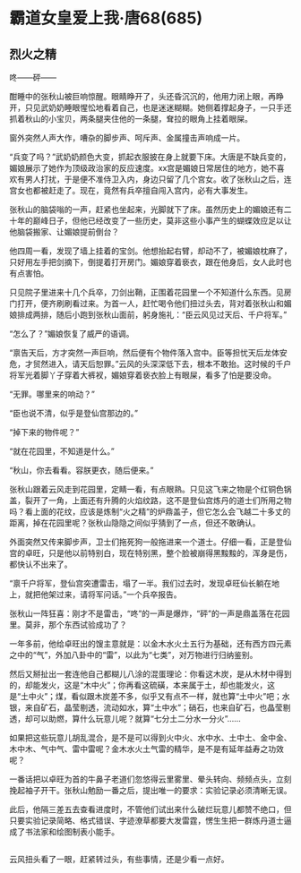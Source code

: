 # 霸道女皇爱上我·唐68(685)


## 烈火之精

咚——砰——

酣睡中的张秋山被巨响惊醒。眼睛睁开了，头还昏沉沉的，他用力闭上眼，再睁开，只见武奶奶睡眼惺忪地看着自己，也是迷迷糊糊。她侧着撑起身子，一只手还抓着秋山的小宝贝，两条腿夹住他的一条腿，耷拉的眼角上挂着眼屎。

窗外突然人声大作，嘈杂的脚步声、呵斥声、金属撞击声响成一片。

“兵变了吗？”武奶奶颜色大变，抓起衣服披在身上就要下床。大唐是不缺兵变的，媚娘展示了她作为顶级政治家的反应速度。xx宫是媚娘日常居住的地方，她不喜欢有男人打扰，于是便不准侍卫入内，身边只留了几个宫女。收了张秋山之后，连宫女也都被赶走了。现在，竟然有兵卒擅自闯入宫内，必有大事发生。

张秋山的脑袋嗡的一声，赶紧也坐起来，光脚就下了床。虽然历史上的媚娘还有二十年的巅峰日子，但他已经改变了一些历史，莫非这些小事产生的蝴蝶效应足以让他脑袋搬家、让媚娘提前倒台？

他四周一看，发现了墙上挂着的宝剑。他想抬起右臂，却动不了，被媚娘枕麻了，只好用左手把剑摘下，倒提着打开房门。媚娘穿着亵衣，跟在他身后，女人此时也有点害怕。

只见院子里进来十几个兵卒，刀剑出鞘，正围着花园里一个不知道什么东西。见房门打开，便齐刷刷看过来。为首一人，赶忙喝令他们扭过头去，背对着张秋山和媚娘排成两排，随后小跑到张秋山面前，躬身施礼：“臣云风见过天后、千户将军。”

“怎么了？”媚娘恢复了威严的语调。

“禀告天后，方才突然一声巨响，然后便有个物件落入宫中。臣等担忧天后龙体安危，才贸然进入，请天后恕罪。”云风的头深深低下去，根本不敢抬。这时候的千户将军光着脚丫子穿着大裤衩，媚娘穿着亵衣脸上有眼屎，看多了怕是要没命。

“无罪。哪里来的响动？”

“臣也说不清，似乎是登仙宫那边的。”

“掉下来的物件呢？”

“就在花园里，不知道是什么。”

“秋山，你去看看。容朕更衣，随后便来。”

张秋山跟着云风走到花园里，定睛一看，有点眼熟。只见这飞来之物是个红铜色锅盖，裂开了一角，上面还有升腾的火焰纹路，这不是登仙宫炼丹的道士们所用之物吗？看上面的花纹，应该是炼制“火之精”的炉鼎盖子，但它怎么会飞越二十多丈的距离，掉在花园里呢？张秋山隐隐之间似乎猜到了一点，但还不敢确认。

外面突然又传来脚步声，卫士们拖死狗一般拖进来一个道士。仔细一看，正是登仙宫的卓旺，只是他以前特别白，现在特别黑，整个脸被崩得黑黢黢的，浑身是伤，都快认不出来了。

“禀千户将军，登仙宫突遭雷击，塌了一半。我们过去时，发现卓旺仙长躺在地上，就把他架过来，请将军问话。”一个兵卒报告。

张秋山一阵狂喜：刚才不是雷击，“咚”的一声是爆炸，“砰”的一声是鼎盖落在花园里。莫非，那个东西试验成功了？

一年多前，他给卓旺出的馊主意就是：以金木水火土五行为基础，还有西方四元素之中的“气”，外加八卦中的“雷”，以此为“七类”，对万物进行归纳鉴别。

然后又掰扯出一套连他自己都糊儿八涂的混蛋理论：你看这木炭，是从木材中得到的，却能发火，这是“木中火”；你再看这硫磺，本来属于土，却也能发火，这是“土中火”；煤，看似跟木炭差不多，似乎又有点不一样，就也算“土中火”吧；水银，来自矿石，晶莹剔透，流动如水，算“土中水”；硝石，也来自矿石，也晶莹剔透，却可以助燃，算什么玩意儿呢？就算“七分土二分水一分火”……

如果把这些玩意儿胡乱混合，是不是可以得到火中火、水中水、土中土、金中金、木中木、气中气、雷中雷呢？金木水火土气雷的精华，是不是有延年益寿之功效呢？

一番话把以卓旺为首的牛鼻子老道们忽悠得云里雾里、晕头转向、频频点头，立刻挽起袖子开干。张秋山勉励一番之后，提出唯一的要求：实验记录必须清晰无误。

此后，他隔三差五去查看进度时，不管他们试出来什么破烂玩意儿都赞不绝口，但只要实验记录简略、格式错误、字迹潦草都要大发雷霆，愣生生把一群炼丹道士逼成了书法家和绘图制表小能手。

##

云风扭头看了一眼，赶紧转过头，有些事情，还是少看一点好。
